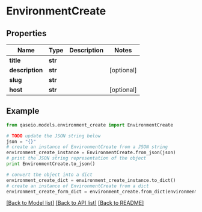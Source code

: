 # EnvironmentCreate


## Properties

Name | Type | Description | Notes
------------ | ------------- | ------------- | -------------
**title** | **str** |  | 
**description** | **str** |  | [optional] 
**slug** | **str** |  | 
**host** | **str** |  | [optional] 

## Example

```python
from qaseio.models.environment_create import EnvironmentCreate

# TODO update the JSON string below
json = "{}"
# create an instance of EnvironmentCreate from a JSON string
environment_create_instance = EnvironmentCreate.from_json(json)
# print the JSON string representation of the object
print EnvironmentCreate.to_json()

# convert the object into a dict
environment_create_dict = environment_create_instance.to_dict()
# create an instance of EnvironmentCreate from a dict
environment_create_form_dict = environment_create.from_dict(environment_create_dict)
```
[[Back to Model list]](../README.md#documentation-for-models) [[Back to API list]](../README.md#documentation-for-api-endpoints) [[Back to README]](../README.md)


